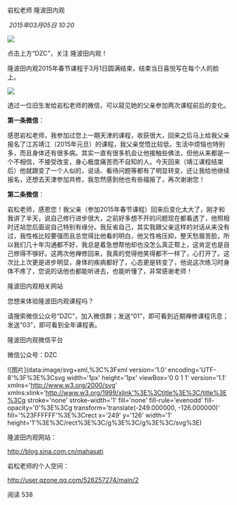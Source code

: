 # 

岩松老师 隆波田内观

 _2015年03月05日 10:20_

![](https://mmbiz.qpic.cn/mmbiz/AuNGde4dkeavXM0wCP0MWzya9OUmOTTYwXQIxBJicFwlztSBU0zwlUYrU9VUZzHHX7XUm83Uf62Z63jEZtaU3WQ/640?tp=webp&wxfrom=5)

点击上方“DZC”，关注 隆波田内观！

隆波田内观2015年春节课程于3月1日圆满结束，结束当日喜悦写在每个人的脸上。

![](http://mmbiz.qpic.cn/mmbiz/AuNGde4dkebSicpVfLMDqFg0vHNgewY6xe4UMYyYECp1GmC7lRdJc2RZCMAoUHETQL1AxaiaTlJuRabibAlrxHEqQ/0?wxfrom=13)  

透过一位旧生发给岩松老师的微信，可以窥见她的父亲参加两次课程前后的变化。

**第一条微信**：

感恩岩松老师，我参加过您上一期天津的课程，收获很大，回来之后马上给我父亲报名了江苏靖江（2015年元旦）的课程，我父亲觉悟比较低，生活中烦恼也特别多，而且身体还有很多病。其实一直有很多机会让他接触些佛法，但他从来都是一个不相信，不接受改变，身心极度痛苦而不自知的人。今天回来（靖江课程结束后）他就跟变了一个人似的，说话、看待问题等都有了明显转变，还让我给他继续报名，还想去天津参加共修，我忽然感到他也有些福报了，再次谢谢您！

**第二条微信**：

岩松老师，感恩您！我父亲（参加2015年春节课程）回来后变化太大了，刚才和我讲了半天，说自己修行进步很大，之前好多想不开的问题现在都看透了，他照相时还站您后面说自己特别有缘分。我反省自己，其实我跟父亲这样的对话从来没有过，我性格比较要强而且总觉得比他看的明白，他又性格压抑，整天愁眉苦脸，所以我们几十年沟通都不好，我总是着急想帮他却也没怎么真正帮上，这肯定也是自己修得不够好。这两次他禅修回来，我真的觉得他笑得都不一样了，心打开了。这次比上次更是进步明显，身体的疾病都好了，心态更是转变了，他说这次练习时身体不疼了，您说的话他也都能听进去，也能听懂了，非常感谢老师！

  

隆波田内观相关网站

您想来体验隆波田内观课程吗？  

请搜索微信公众号“DZC”，加入微信群；发送“01”，即可看到近期禅修课程讯息；发送“03”，即可看到全年课程表。

  

隆波田内观微信平台

微信公众号：DZC

![图片](data:image/svg+xml,%3C%3Fxml version='1.0' encoding='UTF-8'%3F%3E%3Csvg width='1px' height='1px' viewBox='0 0 1 1' version='1.1' xmlns='http://www.w3.org/2000/svg' xmlns:xlink='http://www.w3.org/1999/xlink'%3E%3Ctitle%3E%3C/title%3E%3Cg stroke='none' stroke-width='1' fill='none' fill-rule='evenodd' fill-opacity='0'%3E%3Cg transform='translate(-249.000000, -126.000000)' fill='%23FFFFFF'%3E%3Crect x='249' y='126' width='1' height='1'%3E%3C/rect%3E%3C/g%3E%3C/g%3E%3C/svg%3E)

  

隆波田内观网站：

http://blog.sina.com.cn/mahasati

  

岩松老师的个人空间：

http://user.qzone.qq.com/526257274/main/2

  

阅读 538

​